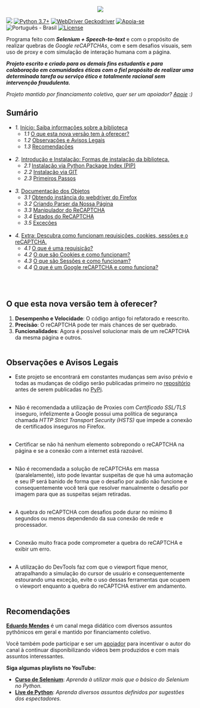 <link rel="stylesheet" href="https://raw.githubusercontent.com/EthicalMeikin/grecaptchabypass/master/docs/index.css">

<center>
  <img src="https://image.prntscr.com/image/_buFoHQMQ2S6TmMWrYi_zw.png"/>
</center>

![](https://img.shields.io/badge/grecaptchabypass-v2.0.2b1-dodgerblue.svg)
[![Python 3.7+](https://img.shields.io/badge/Python-3.7+-dodgerblue.svg)](https://www.python.org/downloads/)
[![WebDriver Geckodriver](https://img.shields.io/badge/WebDriver-GeckoDriver-dodgerblue.svg)](https://github.com/mozilla/geckodriver/releases)
[![Apoia-se](https://img.shields.io/badge/Apoie-apoia.se-dodgerblue.svg)](https://apoia.se/grecaptchabypass)
![Português - Brasil](https://img.shields.io/badge/Português-BR-dodgerblue.svg)
[![License](https://img.shields.io/badge/License-GPL-%235d5d5d.svg)](https://github.com/EthicalMeikin/grecaptchabypass/blob/master/LICENSE.md)

Programa feito com **_Selenium + Speech-to-text_** e com o propósito de
realizar quebras de _Google reCAPTCHAs_, com e sem desafios visuais, sem uso de
proxy e com simulação de interação humana com a página.

**_Projeto escrito e criado para os demais fins estudantis e
para colaboração em comunidades éticas com o fiel propósito de realizar uma
determinada tarefa ou serviço ético e totalmente racional sem intervenção
fraudulenta._**

_Projeto mantido por financiamento coletivo, quer ser um apoiador?
[Apoie](https://apoia.se/grecaptchabypass) :)_

## Sumário
<div class="no-list-style">

* _1._ [Início: Saiba informações sobre a biblioteca](/)
  - _1.1_ [O que esta nova versão tem à oferecer?](/#o-que-esta-nova-versao-tem-a-oferecer)
  - _1.2_ [Observações e Avisos Legais](/#observacoes-e-avisos-legais)
  - _1.3_ [Recomendações](/#recomendacoes)<br/><br/>
* _2._ [Introdução e Instalação: Formas de instalação da biblioteca.](/introduction-and-installation)
  - _2.1_ [Instalação via Python Package Index (PIP)](/introduction-and-installation/#instalacao-via-python-package-index-pip)
  - _2.2_ [Instalação via GIT](/introduction-and-installation/#instalacao-via-git)
  - _2.3_ [Primeiros Passos](/introduction-and-installation/#primeiros-passos)<br/><br/>
* _3._ [Documentação dos Objetos](/objects-documentation)
  - _3.1_ [Obtendo instância do webdriver do Firefox](/objects-documentation/#obtendo-instancia-do-webdriver-do-firefox)
  - _3.2_ [Criando Parser da Nossa Página](/objects-documentation/#criando-parser-da-nossa-pagina)
  - _3.3_ [Manipulador do ReCAPTCHA](/objects-documentation/#manipulador-do-recaptcha)
  - _3.4_ [Estados do ReCAPTCHA](/objects-documentation/#estados-do-recaptcha)
  - _3.5_ [Exceções](/objects-documentation/#excecoes)<br/><br/>
* _4._ [Extra: Descubra como funcionam requisições, cookies, sessões e o reCAPTCHA.](/extra)
  - _4.1_ [O que é uma requisição?](/extra/#o-que-e-uma-requisicao)
  - _4.2_ [O que são Cookies e como funcionam?](/extra/#o-que-sao-cookies-e-como-funcionam)
  - _4.3_ [O que são Sessões e como funcionam?](/extra/#o-que-sao-sessoes-e-como-funcionam)
  - _4.4_ [O que é um Google reCAPTCHA e como funciona?](/extra/#o-que-e-um-google-recaptcha-e-como-funciona)

</div>
<br/><br/>

## O que esta nova versão tem à oferecer?

1. **Desempenho e Velocidade**: O código antigo foi refatorado e reescrito.
2. **Precisão**: O reCAPTCHA pode ter mais chances de ser quebrado.
3. **Funcionalidades**: Agora é possível solucionar mais de um reCAPTCHA da
mesma página e outros.<br/><br/>

## Observações e Avisos Legais

* Este projeto se encontrará em constantes mudanças sem aviso prévio e todas as
mudanças de código serão publicadas primeiro no
[repositório](https://github.com/EthicalMeikin/grecaptchabypass) antes de
serem publicadas no [PyPi](https://pypi.com/project/grecaptchabypass).<br/><br/>

* Não é recomendada a utilização de Proxies com *Certificado SSL/TLS* inseguro,
infelizmente a Google possui uma política de segurança chamada
*HTTP Strict Transport Security (HSTS)* que impede a conexão de certificados
inseguros no Firefox.<br/><br/>

* Certificar se não há nenhum elemento sobrepondo o reCAPTCHA na página e se a
conexão com a internet está razoável.<br/><br/>

* Não é recomendada a solução de reCAPTCHAs em massa (paralelamente),
isto pode levantar suspeitas de que há uma automação e seu IP será banido de
forma que o desafio por audio não funcione e consequentemente você terá que
resolver manualmente o desafio por imagem para que as suspeitas sejam
retiradas.<br/><br/>

* A quebra do reCAPTCHA com desafios pode durar no mínimo 8 segundos ou menos
dependendo da sua conexão de rede e processador.<br/><br/>

* Conexão muito fraca pode comprometer a quebra do reCAPTCHA e exibir um erro.
<br/><br/>

* A utilização do DevTools faz com que o viewport fique menor, atrapalhando a
simulação do cursor de usuário e consequentemente estourando uma exceção, evite
o uso dessas ferramentas que ocupem o viewport enquanto a quebra do reCAPTCHA
estiver em andamento.<br/><br/>


## Recomendações
[**Eduardo Mendes**](http://youtube.com/c/eduardomendes) é um canal mega didático
com diversos assuntos pythônicos em geral e mantido por financiamento
coletivo.

Você também pode participar e ser um [apoiador](https://apoia.se/livedepython)
para incentivar o autor do canal à continuar disponibilizando vídeos bem
produzidos e com mais assuntos interessantes.

**Siga algumas playlists no YouTube:**

 - [**Curso de Selenium**](http://encurtador.com.br/hEHY9): _Aprenda à utilizar
 mais que o básico do Selenium no Python._
 - [**Live de Python**](http://encurtador.com.br/cpIU3): _Aprenda diversos assuntos
 definidos por sugestões dos espectadores._
